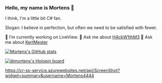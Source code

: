 ### Hello, my name is Mortens 👋

I think, I'm a little bit C# fan.

Slogan: I believe in perfection, but often we need to be satisfied with fewer.

🔭 I’m currently working on LiveView.
💬 Ask me about [H4ckW1thM3](https://play.google.com/store/apps/details?id=com.mortens.H4ckW1thM3&pli=1)
💬 Ask me about [KertMester](https://play.google.com/store/apps/details?id=com.mortens.kertmester&pli=1)

[![Mortens's GitHub stats](https://github-readme-stats.vercel.app/api?username=Mortens4444&theme=merko&show_icons=true&include_all_commits=true&disable_animations=false&langs_count=8)](https://github.com/Mortens4444/github-readme-stats)

[![@mortens's Holopin board](https://holopin.io/api/user/board?user=mortens)](https://holopin.io/@mortens)

<!--
**Mortens4444/Mortens4444** is a ✨ _special_ ✨ repository because its `README.md` (this file) appears on your GitHub profile.

Here are some ideas to get you started:

- 🔭 I’m currently working on ...
- 🌱 I’m currently learning ...
- 👯 I’m looking to collaborate on ...
- 🤔 I’m looking for help with ...
- 💬 Ask me about ...
- 📫 How to reach me: ...
- 😄 Pronouns: ...
- ⚡ Fun fact: ...
-->

https://cr-ss-service.azurewebsites.net/api/ScreenShot?widget=summary&username=Mortens4444

